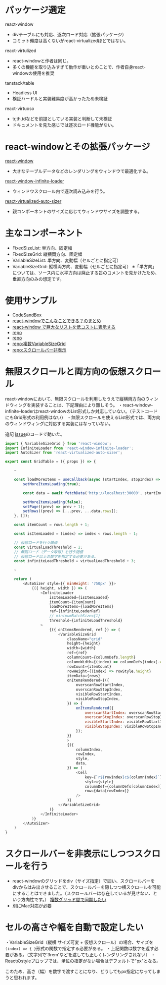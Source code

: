 # パッケージ選定
react-window
- divテーブルにも対応、逐次ロード対応（拡張パッケージ）
- コミット頻度は高くないがreact-virtualizedほどではない。

react-virtulized
- react-windowと作者は同じ。
- 多くの機能を取り込みすぎて動作が重いとのことで、作者自身react-windowの使用を推奨

tanstack/table
- Headless UI
- 検証ハードルと実装難易度が高かったため未検証

react-virtuoso
- tr,th,tdなどを前提としている実装と判断して未検証
- ドキュメントを見た感じでは逐次ロード機能がない。

# react-windowとその拡張パッケージ
[react-window](https://github.com/bvaughn/react-window)
- 大きなテーブルデータなどのレンダリングをウィンドウで最適化する。

[react-window-infinite-loader](https://github.com/bvaughn/react-window-infinite-loader)
- ウィンドウスクロール内で逐次読み込みを行う。

[react-virtualized-auto-sizer](https://github.com/bvaughn/react-virtualized-auto-sizer)
- 親コンポーネントのサイズに応じてウィンドウサイズを調整する。

# 主なコンポーネント
- FixedSizeList: 単方向、固定幅
- FixedSizeGrid: 縦横両方向、固定幅
- VariableSizeList: 単方向、変動幅（セルごとに指定可）
- VariableSizeGrid: 縦横両方向、変動幅（セルごとに指定可）
※「単方向」については、ソース内に水平方向は廃止する旨のコメントを見かけたため、垂直方向のみの想定です。

# 使用サンプル
- [CodeSandBox](https://react-window.vercel.app/#/examples/grid/variable-size)
- [react-windowでこんなことできる？のまとめ](https://zenn.dev/zaki_yama/articles/react-window-tips)
- [react-window で巨大なリストを低コストに表示する](https://qiita.com/karszawa/items/4fbad2649af830f0f310)
- [repo](https://github.com/forbole/big-dipper-2.0-cosmos/blob/main/packages/ui/src/screens/blocks/components/desktop/index.tsx#L30)
- [repo](https://github.com/forbole/big-dipper-2.0-cosmos/blob/main/packages/ui/src/screens/blocks/components/desktop/index.tsx)
- [repo:複数VariableSizeGrid](https://github.com/dangtv/BIRDS/blob/master/webui/client/src/common/QueryResultDataTable.js#L196)
- [repo:スクロールバー非表示](https://github.com/bvaughn/react-virtualized/blob/v9.22.3/source/MultiGrid/MultiGrid.js#L646)


# 無限スクロールと両方向の仮想スクロール
react-windowにおいて、無限スクロールを利用したうえで縦横両方向のウィンドウィングを実装することは、下記理由により難しそう。
・react-window-infinite-loaderはreact-windowのList形式しか対応していない。（テストコードにもGrid形式の利用例はない）
・無限スクロールを使えるList形式では、両方向のウィンドウィングに対応する実装にはなっていない。

追記
[issue](https://github.com/bvaughn/react-window/issues/613)のコードで動いた。

```javascript
import { VariableSizeGrid } from 'react-window';
import InfiniteLoader from 'react-window-infinite-loader';
import AutoSizer from 'react-virtualized-auto-sizer';

export const GridTable = ({ props }) => {

	~

	const loadMoreItems = useCallback(async (startIndex, stopIndex) => {
		setMoreItemsLoading(true);

		const data = await fetchData('http://localhost:30000', startIndex === 0 ? startIndex : startIndex + 1, 10);

		setMoreItemsLoading(false);
		setPage((prev) => prev + 1);
		setRows((prev) => [...prev, ...data.rows]);
	}, []);

	const itemCount = rows.length + 1;

	const isItemLoaded = (index) => index < rows.length - 1;

	// 仮想ロードを行う閾値
	const virtualLoadThreshold = 2;
	// 無限ロード（データ取得）を行う閾値
	// 仮想ロード以上の数字を指定する必要がある。
	const infiniteLoadThreshold = virtualLoadThreshold + 3;

	~

	return (
		<AutoSizer style={{ minHeight: '750px' }}>
			{({ height, width }) => (
				<InfiniteLoader
					isItemLoaded={isItemLoaded}
					itemCount={itemCount}
					loadMoreItems={loadMoreItems}
					ref={infiniteLoaderRef}
					// minimumBatchSize={1}
					threshold={infiniteLoadThreshold}
				>
					{({ onItemsRendered, ref }) => (
						<VariableSizeGrid
							className="grid"
							height={height}
							width={width}
							ref={ref}
							columnCount={columnDefs.length}
							columnWidth={(index) => columnDefs[index].width}
							rowCount={itemCount}
							rowHeight={(index) => rowStyle.height}
							itemData={rows}
							onItemsRendered={({
								overscanRowStartIndex,
								overscanRowStopIndex,
								visibleRowStartIndex,
								visibleRowStopIndex,
							}) => {
								onItemsRendered({
									overscanStartIndex: overscanRowStartIndex + virtualLoadThreshold,
									overscanStopIndex: overscanRowStopIndex + virtualLoadThreshold,
									visibleStartIndex: visibleRowStartIndex + virtualLoadThreshold,
									visibleStopIndex: visibleRowStopIndex + virtualLoadThreshold,
								});
							}}
							>
							{({
								columnIndex,
								rowIndex,
								style,
								data,
							}) => (
								<Cell
									key={`r${rowIndex}c${columnIndex}`}
									style={style}
									columnDef={columnDefs[columnIndex]}
									row={data[rowIndex]}
								/>
							)}
						</VariableSizeGrid> 
					)}
				</InfiniteLoader>
			)}
		</AutoSizer>
	)
}
```

# スクロールバーを非表示にしつつスクロールを行う
- react-windowのグリッドをdiv（サイズ指定）で囲い、スクロールバーをdivからはみ出させることで、スクロールバーを隠しつつ横スクロールを可能にすることはできました。（スクロールバーは存在しているが見せない、という方向性です。）
[複数グリッド間で同期したい](https://zenn.dev/zaki_yama/articles/react-window-tips#%E8%A4%87%E6%95%B0-grid-%E9%96%93%E3%81%A7%E3%82%B9%E3%82%AF%E3%83%AD%E3%83%BC%E3%83%AB%E3%82%92%E5%90%8C%E6%9C%9F%E3%81%97%E3%81%9F%E3%81%84)
- 別にMac対応が必要

# セルの高さや幅を自動で設定したい
・VariableSizeGrid（縦横 サイズ可変 + 仮想スクロール）の場合、サイズを`(index) => { }`形式の関数で指定する必要がある。
・上記関数は数字を返す必要がある。（文字列で'3rem'などを渡しても正しくレンダリングされない）
・Reactのstyleプロップでは、単位の指定がない場合はデフォルトで"px"となる。
 
このため、高さ（幅）を数字で渡すことになり、どうしてもpx指定になってしまうと思われます。
